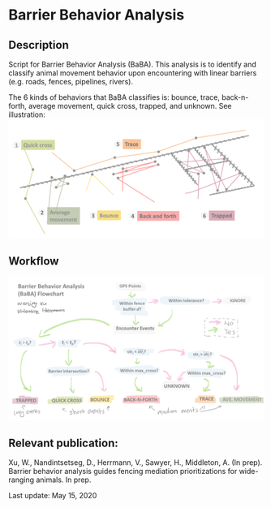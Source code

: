 # Barrier Behavior Analysis
## Description
Script for Barrier Behavior Analysis (BaBA). This analysis is to identify and classify animal movement behavior upon encountering with linear barriers (e.g. roads, fences, pipelines, rivers).

The 6 kinds of behaviors that BaBA classifies is: bounce, trace, back-n-forth, average movement, quick cross, trapped, and unknown. See illustration:
![BaBA catogory classes](BaBA_Catogories.png)

## Workflow
![BaBA workflow](Flowchart.png)

## Relevant publication: 
Xu, W., Nandintsetseg, D., Herrmann, V., Sawyer, H., Middleton, A. (In prep). Barrier behavior analysis guides fencing mediation prioritizations for wide-ranging animals. In prep.

Last update: May 15, 2020 
